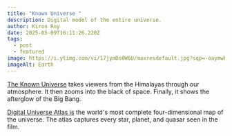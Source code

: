 ```yaml
---
title: "Known Universe "
description: Digital model of the entire universe.
author: Kiron Roy
date: 2025-05-09T16:11:26.220Z
tags:
  - post
  - featured
image: https://i.ytimg.com/vi/17jymDn0W6U/maxresdefault.jpg?sqp=-oaymwEmCIAK%E2%80%A68AEB-AHWBIAC4AOKAgwIABABGEggSyhlMA8=&rs=AOn4CLC5bJ-DU11EX8bzX2A4fal37J293w
imageAlt: Earth
---
```

<!--StartFragment-->

[The Known Universe](https://www.youtube.com/watch?v=17jymDn0W6U&ab_channel=AmericanMuseumofNaturalHistory) takes viewers from the Himalayas through our atmosphere. It then zooms into the black of space. Finally, it shows the afterglow of the Big Bang.

[Digital Universe Atlas is](https://www.amnh.org/research/hayden-planetarium/science-visualization/digital-universe-atlas) the world's most complete four-dimensional map of the universe. The atlas captures every star, planet, and quasar seen in the film.

<!--EndFragment-->